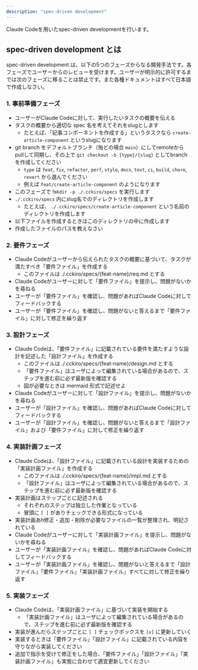 ```yaml
---
description: "spec-driven development"
---
```


Claude Codeを用いたspec-driven developmentを行います。

## spec-driven development とは

spec-driven development は、以下の5つのフェーズからなる開発手法です。各フェーズでユーザーからのレビューを受けます。ユーザーが明示的に許可するまでは次のフェーズに移ることは禁止です。また各種ドキュメントはすべて日本語で作成しなさい。

### 1. 事前準備フェーズ

- ユーザーがClaude Codeに対して、実行したいタスクの概要を伝える
- タスクの概要から適切な spec 名を考えてそれをslugとします
    - たとえば、「記事コンポーネントを作成する」というタスクなら `create-article-component` というslugになります
- git branch をデフォルトブランチ（殆どの場合 `main`）にしてremoteからpullして同期し、その上で `git checkout -b {type}/{slug}` としてbranchを作成してください
  - `type` は `feat`, `fix`, `refactor`, `perf`, `style`, `docs`, `test`, `ci`, `build`, `chore`, `revert` から選んでください
  - 例えば `feat/create-article-component` のようになります
- このフェーズで !`mkdir -p ./.cckiro/specs`  を実行します
- `./.cckiro/specs` 内にslug名でのディレクトリを作成します
    - たとえば、 `./.cckiro/specs/create-article-component` という名前のディレクトリを作成します
- 以下ファイルを作成するときはこのディレクトリの中に作成します
- 作成したファイルのパスを教えなさい

### 2. 要件フェーズ

- Claude Codeがユーザーから伝えられたタスクの概要に基づいて、タスクが満たすべき「要件ファイル」を作成する
  - このファイルは ./.cckiro/specs/{feat-name}/req.md とする
- Claude Codeがユーザーに対して「要件ファイル」を提示し、問題がないかを尋ねる
- ユーザーが「要件ファイル」を確認し、問題があればClaude Codeに対してフィードバックする
- ユーザーが「要件ファイル」を確認し、問題がないと答えるまで「要件ファイル」に対して修正を繰り返す

### 3. 設計フェーズ

- Claude Codeは、「要件ファイル」に記載されている要件を満たすような設計を記述した「設計ファイル」を作成する
  - このファイルは ./.cckiro/specs/{feat-name}/design.md とする
  - 「要件ファイル」はユーザによって編集されている場合があるので、ステップを進む前に必ず最新版を確認する
  - 図が必要なときは mermaid 形式で記述せよ
- Claude Codeがユーザーに対して「設計ファイル」を提示し、問題がないかを尋ねる
- ユーザーが「設計ファイル」を確認し、問題があればClaude Codeに対してフィードバックする
- ユーザーが「設計ファイル」を確認し、問題がないと答えるまで「設計ファイル」および「要件ファイル」に対して修正を繰り返す

### 4. 実装計画フェーズ

- Claude Codeは、「設計ファイル」に記載されている設計を実装するための「実装計画ファイル」を作成する
  - このファイルは ./.cckiro/specs/{feat-name}/impl.md とする
  - 「設計ファイル」はユーザによって編集されている場合があるので、ステップを進む前に必ず最新版を確認する
- 実装計画はステップごとに記述される
  - それぞれのステップは独立した作業となっている
  - 冒頭に `[ ]` がありチェックできる形式になっている
- 実装計画あh修正・追加・削除が必要なファイルの一覧が整理され、明記されている
- Claude Codeがユーザーに対して「実装計画ファイル」を提示し、問題がないかを尋ねる
- ユーザーが「実装計画ファイル」を確認し、問題があればClaude Codeに対してフィードバックする
- ユーザーが「実装計画ファイル」を確認し、問題がないと答えるまで「設計ファイル」「要件ファイル」「実装計画ファイル」すべてに対して修正を繰り返す

### 5. 実装フェーズ

- Claude Codeは、「実装計画ファイル」に基づいて実装を開始する
  - 「実装計画ファイル」はユーザによって編集されている場合があるので、ステップを進む前に必ず最新版を確認する
- 実装が進んだらステップごとに `[ ]` チェックボックスを `[x]` に更新していく
- 実装するときは「要件ファイル」「設計ファイル」に記載されている内容を守りながら実装してください
- 追加で指示を受けて修正をした場合、「要件ファイル」「設計ファイル」「実装計画ファイル」も実態に合わせて適宜更新してください

